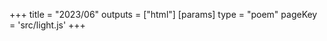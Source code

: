 +++
title = "2023/06"
outputs = ["html"]
[params]
    type = "poem"
    pageKey = 'src/light.js'
+++
